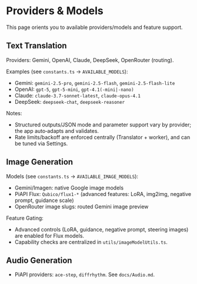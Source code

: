 # Providers & Models

This page orients you to available providers/models and feature support.

## Text Translation

Providers: Gemini, OpenAI, Claude, DeepSeek, OpenRouter (routing).

Examples (see `constants.ts` → `AVAILABLE_MODELS`):
- Gemini: `gemini-2.5-pro`, `gemini-2.5-flash`, `gemini-2.5-flash-lite`
- OpenAI: `gpt-5`, `gpt-5-mini`, `gpt-4.1(-mini|-nano)`
- Claude: `claude-3.7-sonnet-latest`, `claude-opus-4.1`
- DeepSeek: `deepseek-chat`, `deepseek-reasoner`

Notes:
- Structured outputs/JSON mode and parameter support vary by provider; the app auto‑adapts and validates.
- Rate limits/backoff are enforced centrally (Translator + worker), and can be tuned via Settings.

## Image Generation

Models (see `constants.ts` → `AVAILABLE_IMAGE_MODELS`):
- Gemini/Imagen: native Google image models
- PiAPI Flux: `Qubico/flux1-*` (advanced features: LoRA, img2img, negative prompt, guidance scale)
- OpenRouter image slugs: routed Gemini image preview

Feature Gating:
- Advanced controls (LoRA, guidance, negative prompt, steering images) are enabled for Flux models.
- Capability checks are centralized in `utils/imageModelUtils.ts`.

## Audio Generation

- PiAPI providers: `ace-step`, `diffrhythm`. See `docs/Audio.md`.

